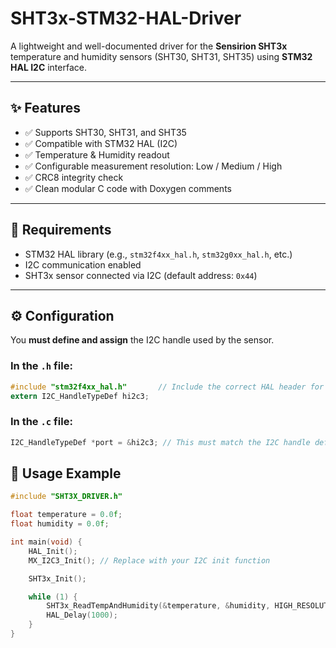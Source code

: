 # SHT3x-STM32-HAL-Driver


A lightweight and well-documented driver for the **Sensirion SHT3x** temperature and humidity sensors (SHT30, SHT31, SHT35) using **STM32 HAL I2C** interface.

---

## ✨ Features

- ✅ Supports SHT30, SHT31, and SHT35
- ✅ Compatible with STM32 HAL (I2C)
- ✅ Temperature & Humidity readout
- ✅ Configurable measurement resolution: Low / Medium / High
- ✅ CRC8 integrity check
- ✅ Clean modular C code with Doxygen comments

---

## 🔧 Requirements

- STM32 HAL library (e.g., `stm32f4xx_hal.h`, `stm32g0xx_hal.h`, etc.)
- I2C communication enabled
- SHT3x sensor connected via I2C (default address: `0x44`)

---

## ⚙️ Configuration

You **must define and assign** the I2C handle used by the sensor.

### In the `.h` file:

```c
#include "stm32f4xx_hal.h"       // Include the correct HAL header for your STM32 series
extern I2C_HandleTypeDef hi2c3;
```
### In the `.c` file:
```c
I2C_HandleTypeDef *port = &hi2c3; // This must match the I2C handle defined in your .h file
```
## 🚀 Usage Example
```c
#include "SHT3X_DRIVER.h"

float temperature = 0.0f;
float humidity = 0.0f;

int main(void) {
    HAL_Init();
    MX_I2C3_Init(); // Replace with your I2C init function

    SHT3x_Init();

    while (1) {
        SHT3x_ReadTempAndHumidity(&temperature, &humidity, HIGH_RESOLUTION);
        HAL_Delay(1000);
    }
}
```
